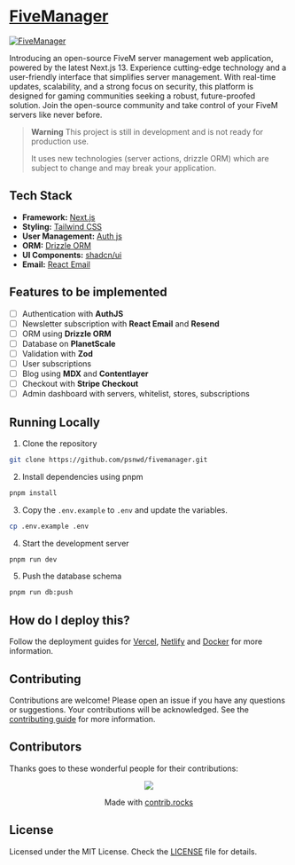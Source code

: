 # [FiveManager](https://ccc.sublaze.com/)

[![FiveManager](./public/images/screenshot/landing-page-screenshot.png)](https://ccc.sublaze.com/)

Introducing an open-source FiveM server management web application, powered by the latest Next.js 13. Experience cutting-edge technology and a user-friendly interface that simplifies server management. With real-time updates, scalability, and a strong focus on security, this platform is designed for gaming communities seeking a robust, future-proofed solution. Join the open-source community and take control of your FiveM servers like never before.

> **Warning**
> This project is still in development and is not ready for production use.
>
> It uses new technologies (server actions, drizzle ORM) which are subject to change and may break your application.

## Tech Stack

- **Framework:** [Next.js](https://nextjs.org)
- **Styling:** [Tailwind CSS](https://tailwindcss.com)
- **User Management:** [Auth js](https://authjs.dev)
- **ORM:** [Drizzle ORM](https://orm.drizzle.team)
- **UI Components:** [shadcn/ui](https://ui.shadcn.com)
- **Email:** [React Email](https://react.email)

## Features to be implemented

- [ ] Authentication with **AuthJS**
- [ ] Newsletter subscription with **React Email** and **Resend**
- [ ] ORM using **Drizzle ORM**
- [ ] Database on **PlanetScale**
- [ ] Validation with **Zod**
- [ ] User subscriptions
- [ ] Blog using **MDX** and **Contentlayer**
- [ ] Checkout with **Stripe Checkout**
- [ ] Admin dashboard with servers, whitelist, stores, subscriptions

## Running Locally

1. Clone the repository

```bash
git clone https://github.com/psnwd/fivemanager.git
```

2. Install dependencies using pnpm

```bash
pnpm install
```

3. Copy the `.env.example` to `.env` and update the variables.

```bash
cp .env.example .env
```

4. Start the development server

```bash
pnpm run dev
```

5. Push the database schema

```bash
pnpm run db:push
```

## How do I deploy this?

Follow the deployment guides for [Vercel](https://create.t3.gg/en/deployment/vercel), [Netlify](https://create.t3.gg/en/deployment/netlify) and [Docker](https://create.t3.gg/en/deployment/docker) for more information.

## Contributing

Contributions are welcome! Please open an issue if you have any questions or suggestions. Your contributions will be acknowledged. See the [contributing guide](./CONTRIBUTING.md) for more information.

## Contributors

Thanks goes to these wonderful people for their contributions:

<p align="center">
 <a href="https://github.com/psnwd/fivemanager/graphs/contributors">
   <img src="https://contrib.rocks/image?repo=psnwd/fivemanager" />
 </a>
</p>

<p align="center">
 Made with <a rel="noopener noreferrer" target="_blank" href="https://contrib.rocks">contrib.rocks</a>
</p>

## License

Licensed under the MIT License. Check the [LICENSE](./LICENSE) file for details.
